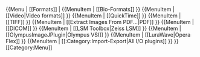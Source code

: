 {{Menu | [[Formats]]
|
{{MenuItem | [[Bio-Formats]] }}
{{MenuItem | [[Video|Video formats]] }}
{{MenuItem | [[QuickTime]] }}
{{MenuItem | [[TIFF]] }}
{{MenuItem | [[Extract Images From PDF...|PDF]] }}
{{MenuItem | [[DICOM]] }}
{{MenuItem | [[LSM Toolbox|Zeiss LSM]] }}
{{MenuItem | [[OlympusImageJPlugin|Olympus VSI]] }}
{{MenuItem | [[LuraWave|Opera Flex]] }}
{{MenuItem | [[:Category:Import-Export|All I/O plugins]] }}
}}
<noinclude>
[[Category:Menu]]
</noinclude>
